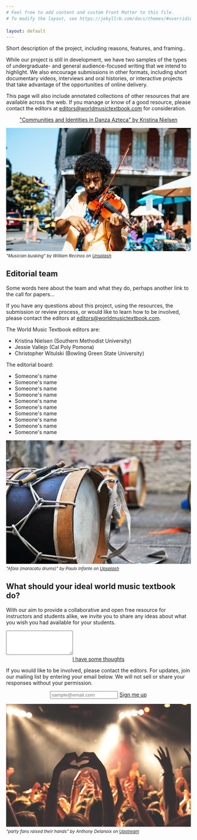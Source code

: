```yaml
---
# Feel free to add content and custom Front Matter to this file.
# To modify the layout, see https://jekyllrb.com/docs/themes/#overriding-theme-defaults

layout: default
---
```

Short description of the project, including reasons, features, and framing..

While our project is still in development, we have two samples of the types of undergraduate- and general audience-focused writing that we intend to highlight. We also encourage submissions in other formats, including short documentary videos, interviews and oral histories, or interactive projects that take advantage of the opportunities of online delivery.

This page will also include annotated collections of other resources that are available across the web. If you manage or know of a good resource, please contact the editors at [editors@worldmusictextbook.com](mailto:editors@worldmusictextbook.com) for consideration.

<center>

<a href="pages/nielsen.html" class="btn">"Communities and Identities in Danza Azteca" by Kristina Nielsen</a>

</center>

![](assets/images/william-recinos-nola-violin-unsplash.jpg)
<small>*"Musician busking" by William Recinos on [Unsplash](https://unsplash.com/@iwillbmm)*</small>

## Editorial team

Some words here about the team and what they do, perhaps another link to the call for papers...

If you have any questions about this project, using the resources, the submission or review process, or would like to learn how to be involved, please contact the editors at [editors@worldmusictextbook.com](mailto:editors@worldmusictextbook.com).

The World Music Textbook editors are:

* Kristina Nielsen (Southern Methodist University)
* Jessie Vallejo (Cal Poly Pomona)
* Christopher Witulski (Bowling Green State University)

The editorial board:

* Someone's name
* Someone's name
* Someone's name
* Someone's name
* Someone's name
* Someone's name
* Someone's name
* Someone's name
* Someone's name
* Someone's name

![](assets/images/paulo-infante-afaia-unsplash.jpg)
<small>*"Afaia (maracatu drums)" by Paulo Infante on [Upsplash](https://unsplash.com/@pauloinfante)*</small>

## What should your ideal world music textbook do?

With our aim to provide a collaborative and open free resource for instructors and students alike, we invite you to share any ideas about what you wish you had available for your students.

<textarea id="suggestions" rows="4"></textarea>

<center>
<a href="/" class="btn">I have some thoughts</a>
</center>

If you would like to be involved, please contact the editors. For updates, join our mailing list by entering your email below. We will not sell or share your responses without your permission.

<center>
<input type="text" name="email" placeholder="sample@email.com">
<a href="/" class="btn">Sign me up</a>
</center>

![](assets/images/anthony-delanoix-concert-upsplash.jpg)
<small>*"party fans raised their hands" by Anthony Delanoix on [Upstream](https://unsplash.com/@anthonydelanoix)*</small>
